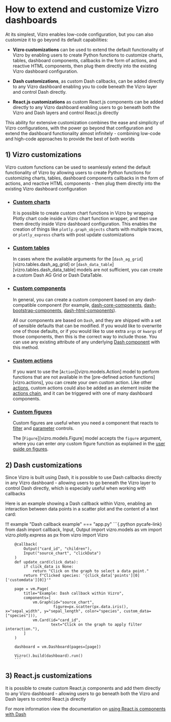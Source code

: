 # How to extend and customize Vizro dashboards

At its simplest, Vizro enables low-code configuration, but you can also customize it to go beyond its default capabilities:

* **Vizro customizations** can be used to extend the default functionality of Vizro by enabling users to create Python functions to customize charts, tables, dashboard components, callbacks in the form of actions, and reactive HTML components, then plug them directly into the existing Vizro dashboard configuration.


* **Dash customizations**, as custom Dash callbacks, can be added directly to any Vizro dashboard enabling you to code beneath the Vizro layer and control Dash directly.


* **React.js customizations** as custom React.js components can be added directly to any Vizro dashboard enabling users to go beneath both the Vizro and Dash layers and control React.js directly


This ability for extensive customization combines the ease and simplicity of Vizro configurations,
with the power go beyond that configuration and extend the dashboard functionality almost infinitely -
combining low-code and high-code approaches to provide the best of both worlds


## 1) Vizro customizations

Vizro custom functions can be used to seamlessly extend the default functionality of Vizro
by allowing users to create Python functions for customizing charts, tables, dashboard components
callbacks in the form of actions, and reactive HTML components - then plug them directly
into the existing Vizro dashboard configuration

- ### [Custom charts](custom-charts.md)

    It is possible to create custom chart functions in Vizro by wrapping Plotly chart code inside a
    Vizro chart function wrapper, and then use them directly inside Vizro dashboard configuration.
    This enables the creation of things like `plotly.graph_objects` charts with multiple traces, or `plotly_express`
    charts with post update customizations


- ### [Custom tables](custom-tables.md)

    In cases where the available arguments for the [`dash_ag_grid`][vizro.tables.dash_ag_grid] or [`dash_data_table`][vizro.tables.dash_data_table] models are not sufficient,
    you can create a custom Dash AG Grid or Dash DataTable.


- ### [Custom components](custom-components.md)

    In general, you can create a custom component based on any dash-compatible component (for example, [dash-core-components](https://dash.plotly.com/dash-core-components),
    [dash-bootstrap-components](https://dash-bootstrap-components.opensource.faculty.ai/), [dash-html-components](https://github.com/plotly/dash/tree/dev/components/dash-html-components)).

    All our components are based on `Dash`, and they are shipped with a set of sensible defaults that can be modified. If you would like to overwrite one of those defaults,
    or if you would like to use extra `args` or `kwargs` of those components, then this is the correct way to include those. You can use any existing attribute of any underlying [Dash component](https://dash.plotly.com/#open-source-component-libraries) with this method.


- ### [Custom actions](custom-actions.md)

    If you want to use the [`Action`][vizro.models.Action] model to perform functions that are not available in the [pre-defined action functions][vizro.actions], you can create your own custom action.
    Like other [actions](actions.md), custom actions could also be added as an element inside the [actions chain](actions.md#chain-actions), and it can be triggered with one of many dashboard components.


- ### [Custom figures](custom-figures.md)

    Custom figures are useful when you need a component that reacts to
    [filter](filters.md) and [parameter](parameters.md) controls.

    The [`Figure`][vizro.models.Figure] model accepts the `figure` argument, where you can enter _any_ custom figure function
    as explained in the [user guide on figures](figure.md).


## 2) Dash customizations

Since Vizro is built using Dash, it is possible to use Dash callbacks directly in any Vizro dashboard -
allowing users to go beneath the Vizro layer to control Dash directly,
which is especially useful when working with callbacks

Here is an example showing a Dash callback within Vizro,
enabling an interaction between data points in a scatter plot and the content of a text card:

!!! example "Dash callback example"
    === "app.py"
        ```{.python pycafe-link}
        from dash import callback, Input, Output
        import vizro.models as vm
        import vizro.plotly.express as px
        from vizro import Vizro

        @callback(
            Output("card_id", "children"),
            Input("source_chart", "clickData")
        )
        def update_card(click_data):
            if click_data is None:
                return "Click on the graph to select a data point."
            return f"Clicked species: '{click_data['points'][0]['customdata'][0]}'"

        page = vm.Page(
            title="Example: Dash callback within Vizro",
            components=[
                vm.Graph(id="source_chart",
                         figure=px.scatter(px.data.iris(), x="sepal_width", y="sepal_length", color="species", custom_data=["species"])),
                vm.Card(id="card_id",
                        text="Click on the graph to apply filter interaction."),
            ]
        )

        dashboard = vm.Dashboard(pages=[page])

        Vizro().build(dashboard).run()
        ```

<!-- vale off -->

## 3) React.js customizations

<!-- vale on -->

It is possible to create custom React.js components and add them
directly to any Vizro dashboard - allowing users to go beneath both the Vizro and Dash layers to control React.js directly

For more information view the documentation on [using React.js components with Dash](https://dash.plotly.com/plugins)

